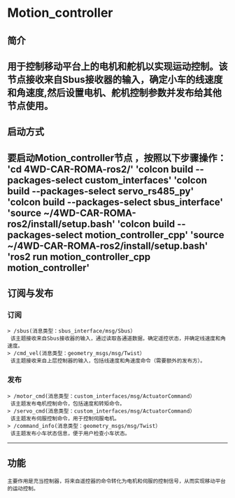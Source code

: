 # Motion_controller
## 简介
 用于控制移动平台上的电机和舵机以实现运动控制。该节点接收来自Sbus接收器的输入，确定小车的线速度和角速度,然后设置电机、舵机控制参数并发布给其他节点使用。
 ---
## 启动方式
 要启动Motion_controller节点 ，按照以下步骤操作：
    'cd 4WD-CAR-ROMA-ros2/'
    'colcon build --packages-select custom_interfaces' 
    'colcon build --packages-select servo_rs485_py'
    'colcon build --packages-select sbus_interface'
    'source ~/4WD-CAR-ROMA-ros2/install/setup.bash'
    'colcon build --packages-select motion_controller_cpp'
    'source ~/4WD-CAR-ROMA-ros2/install/setup.bash'
    'ros2 run motion_controller_cpp motion_controller'
 ---
## 订阅与发布
### 订阅
    > /sbus(消息类型：sbus_interface/msg/Sbus）
     该主题接收来自Sbus接收器的输入，通过读取各通道数据，确定遥控状态，并确定线速度和角速度。
    > /cmd_vel(消息类型：geometry_msgs/msg/Twist）
     该主题接收来自上层控制器的输入，包括线速度和角速度命令（需要额外的发布方）。
### 发布
    > /motor_cmd(消息类型：custom_interfaces/msg/ActuatorCommand）
     该主题发布电机控制命令，包括速度和转矩命令。
    > /servo_cmd(消息类型：custom_interfaces/msg/ActuatorCommand）
     该主题发布伺服控制命令，用于控制伺服电机。
    > /command_info(消息类型：geometry_msgs/msg/Twist）
     该主题发布小车状态信息，便于用户检查小车状态。
 ---
## 功能
    主要作用是充当控制器，将来自遥控器的命令转化为电机和伺服的控制信号，从而实现移动平台的运动控制。